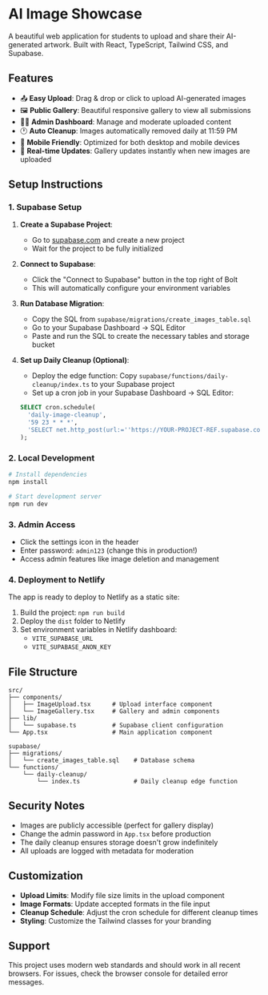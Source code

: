 # AI Image Showcase

A beautiful web application for students to upload and share their AI-generated artwork. Built with React, TypeScript, Tailwind CSS, and Supabase.

## Features

- 📤 **Easy Upload**: Drag & drop or click to upload AI-generated images
- 🖼️ **Public Gallery**: Beautiful responsive gallery to view all submissions
- 👨‍💼 **Admin Dashboard**: Manage and moderate uploaded content
- 🕐 **Auto Cleanup**: Images automatically removed daily at 11:59 PM
- 📱 **Mobile Friendly**: Optimized for both desktop and mobile devices
- 🚀 **Real-time Updates**: Gallery updates instantly when new images are uploaded

## Setup Instructions

### 1. Supabase Setup

1. **Create a Supabase Project**:
   - Go to [supabase.com](https://supabase.com) and create a new project
   - Wait for the project to be fully initialized

2. **Connect to Supabase**:
   - Click the "Connect to Supabase" button in the top right of Bolt
   - This will automatically configure your environment variables

3. **Run Database Migration**:
   - Copy the SQL from `supabase/migrations/create_images_table.sql`
   - Go to your Supabase Dashboard → SQL Editor
   - Paste and run the SQL to create the necessary tables and storage bucket

4. **Set up Daily Cleanup (Optional)**:
   - Deploy the edge function: Copy `supabase/functions/daily-cleanup/index.ts` to your Supabase project
   - Set up a cron job in your Supabase Dashboard → SQL Editor:
   
   ```sql
   SELECT cron.schedule(
     'daily-image-cleanup',
     '59 23 * * *',
     'SELECT net.http_post(url:=''https://YOUR-PROJECT-REF.supabase.co/functions/v1/daily-cleanup'', headers:=''{"Authorization": "Bearer YOUR_SERVICE_ROLE_KEY"}''::jsonb);'
   );
   ```

### 2. Local Development

```bash
# Install dependencies
npm install

# Start development server
npm run dev
```

### 3. Admin Access

- Click the settings icon in the header
- Enter password: `admin123` (change this in production!)
- Access admin features like image deletion and management

### 4. Deployment to Netlify

The app is ready to deploy to Netlify as a static site:

1. Build the project: `npm run build`
2. Deploy the `dist` folder to Netlify
3. Set environment variables in Netlify dashboard:
   - `VITE_SUPABASE_URL`
   - `VITE_SUPABASE_ANON_KEY`

## File Structure

```
src/
├── components/
│   ├── ImageUpload.tsx      # Upload interface component
│   └── ImageGallery.tsx     # Gallery and admin components
├── lib/
│   └── supabase.ts          # Supabase client configuration
└── App.tsx                  # Main application component

supabase/
├── migrations/
│   └── create_images_table.sql    # Database schema
└── functions/
    └── daily-cleanup/
        └── index.ts               # Daily cleanup edge function
```

## Security Notes

- Images are publicly accessible (perfect for gallery display)
- Change the admin password in `App.tsx` before production
- The daily cleanup ensures storage doesn't grow indefinitely
- All uploads are logged with metadata for moderation

## Customization

- **Upload Limits**: Modify file size limits in the upload component
- **Image Formats**: Update accepted formats in the file input
- **Cleanup Schedule**: Adjust the cron schedule for different cleanup times
- **Styling**: Customize the Tailwind classes for your branding

## Support

This project uses modern web standards and should work in all recent browsers. For issues, check the browser console for detailed error messages.